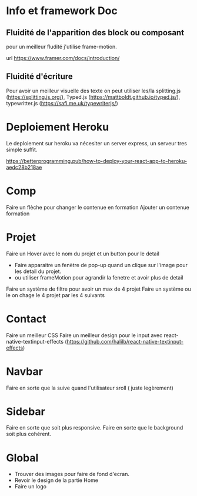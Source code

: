 # Info et framework Doc
## Fluidité de l'apparition des block ou composant
pour un meilleur fludité j'utilise frame-motion.

url https://www.framer.com/docs/introduction/

## Fluidité d'écriture
Pour avoir un meilleur visuelle des texte on peut utiliser les/la splitting.js (https://splitting.js.org/), Typed.js (https://mattboldt.github.io/typed.js/), typewritter.js (https://safi.me.uk/typewriterjs/)

# Deploiement Heroku
Le deploiement sur heroku va nécesiter un server express, un serveur tres simple suffit.

https://betterprogramming.pub/how-to-deploy-your-react-app-to-heroku-aedc28b218ae

# Comp
Faire un flèche pour changer le contenue en formation
Ajouter un contenue formation

# Projet
Faire un Hover avec le nom du projet et un button pour le detail 
- Faire apparaitre un fenètre de pop-up quand un clique sur l'image pour les detail du projet.
- ou utiliser frameMotion pour agrandir la fenetre et avoir plus de detail

Faire un système de filtre pour avoir un max de 4 projet
Faire un système ou le on chage le 4 projet par les 4 suivants 

# Contact
Faire un meilleur CSS
Faire un meilleur design pour le input avec react-native-textinput-effects (https://github.com/halilb/react-native-textinput-effects)

# Navbar
Faire en sorte que la suive quand l'utilisateur sroll ( juste legèrement)

# Sidebar
Faire en sorte que soit plus responsive.
Faire en sorte que le background soit plus cohérent.

# Global
- Trouver des images pour faire de fond d'ecran.
- Revoir le design de la partie Home
- Faire un logo